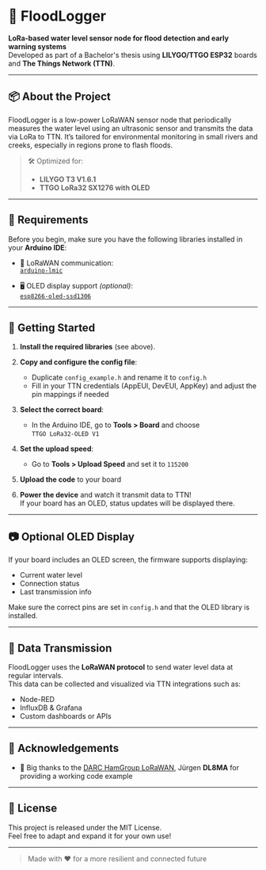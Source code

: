 # 🌊 FloodLogger

**LoRa-based water level sensor node for flood detection and early warning systems**  
Developed as part of a Bachelor's thesis using **LILYGO/TTGO ESP32** boards and **The Things Network (TTN)**.

---

## 📦 About the Project

FloodLogger is a low-power LoRaWAN sensor node that periodically measures the water level using an ultrasonic sensor and transmits the data via LoRa to TTN. It’s tailored for environmental monitoring in small rivers and creeks, especially in regions prone to flash floods.

> 🛠️ Optimized for:
> - **LILYGO T3 V1.6.1**
> - **TTGO LoRa32 SX1276 with OLED**

---

## 🔧 Requirements

Before you begin, make sure you have the following libraries installed in your **Arduino IDE**:

- 📡 LoRaWAN communication:  
  [`arduino-lmic`](https://github.com/mcci-catena/arduino-lmic)

- 🖥️ OLED display support *(optional)*:  
  [`esp8266-oled-ssd1306`](https://github.com/ThingPulse/esp8266-oled-ssd1306)

---

## 🚀 Getting Started

1. **Install the required libraries** (see above).

2. **Copy and configure the config file**:
   - Duplicate `config_example.h` and rename it to `config.h`
   - Fill in your TTN credentials (AppEUI, DevEUI, AppKey) and adjust the pin mappings if needed

3. **Select the correct board**:
   - In the Arduino IDE, go to **Tools > Board** and choose  
     `TTGO LoRa32-OLED V1`

4. **Set the upload speed**:
   - Go to **Tools > Upload Speed** and set it to `115200`

5. **Upload the code** to your board

6. **Power the device** and watch it transmit data to TTN!  
   If your board has an OLED, status updates will be displayed there.

---

## 📷 Optional OLED Display

If your board includes an OLED screen, the firmware supports displaying:

- Current water level
- Connection status
- Last transmission info

Make sure the correct pins are set in `config.h` and that the OLED library is installed.

---

## 📡 Data Transmission

FloodLogger uses the **LoRaWAN protocol** to send water level data at regular intervals.  
This data can be collected and visualized via TTN integrations such as:

- Node-RED
- InfluxDB & Grafana
- Custom dashboards or APIs

---

## 🤝 Acknowledgements

- 💬 Big thanks to the [DARC HamGroup LoRaWAN](https://www.p37.de/LoRaWAN/), Jürgen **DL8MA** for providing a working code example

---

## 📄 License

This project is released under the MIT License.  
Feel free to adapt and expand it for your own use!

---

> Made with ♥️ for a more resilient and connected future